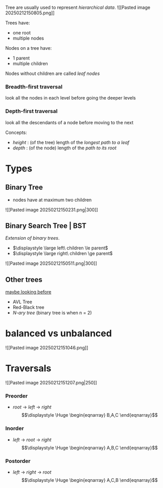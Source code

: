 Tree are usually used to represent *hierarchical data*.
![[Pasted image 20250212150805.png]]

Trees have:
- one root
- multiple nodes

Nodes on a tree have:
- 1 parent
- multiple children

Nodes without children are called *leaf nodes* 

### Breadth-first traversal
look all the nodes in each level before going the deeper levels

### Depth-first traversal
look all the descendants of a node before moving to the next 


Concepts:
- *height* : (of the tree) length of the *longest path to a leaf*
- *depth* : (of the node) length of the *path to its root* 

# Types

## Binary Tree
- nodes have at maximum two children

![[Pasted image 20250212150231.png|300]]

## Binary Search Tree | BST

*Extension of binary trees*.

- $\displaystyle \large left\ children \le parent$
- $\displaystyle \large right\ children \ge parent$

![[Pasted image 20250212150511.png|300]]
## Other trees
[maybe looking before](https://www.thecrazyprogrammer.com/2019/09/types-of-trees-in-data-structure.html)

- AVL Tree
- Red-Black tree
- *N-ary tree* (binary tree is when n = 2)

# balanced vs unbalanced
![[Pasted image 20250212151046.png]]

# Traversals

![[Pasted image 20250212151207.png|250]]
### Preorder
- *root* -> *left* -> *right*
$$\displaystyle \Huge \begin{eqnarray} 
B,A,C 
\end{eqnarray}$$
### Inorder
- *left* -> *root* -> *right*
$$\displaystyle \Huge \begin{eqnarray} 
A,B,C
\end{eqnarray}$$
### Postorder
- *left* -> *right* -> *root*
$$\displaystyle \Huge \begin{eqnarray} 
A,C,B 
\end{eqnarray}$$

